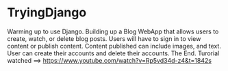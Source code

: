 # TryingDjango
Warming up to use Django. 
Building up a Blog WebApp that allows users to create, watch, or delete blog posts. 
Users will have to sign in to view content or publish content.
Content published can include images, and text. 
User can create their accounts and delete their accounts.
The End. 
Turorial watched ==> https://www.youtube.com/watch?v=Rp5vd34d-z4&t=1842s 
